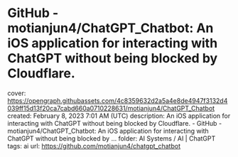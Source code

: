 # GitHub - motianjun4/ChatGPT_Chatbot: An iOS application for interacting with ChatGPT without being blocked by Cloudflare.

cover: https://opengraph.githubassets.com/4c8359632d2a5a4e8de4947f3132d4039ff15d13f20ca7cabd660a0710228631/motianjun4/ChatGPT_Chatbot
created: February 8, 2023 7:01 AM (UTC)
description: An iOS application for interacting with ChatGPT without being blocked by Cloudflare. - GitHub - motianjun4/ChatGPT_Chatbot: An iOS application for interacting with ChatGPT without being blocked by ...
folder: AI Systems / AI | ChatGPT
tags: ai
url: https://github.com/motianjun4/chatgpt_chatbot